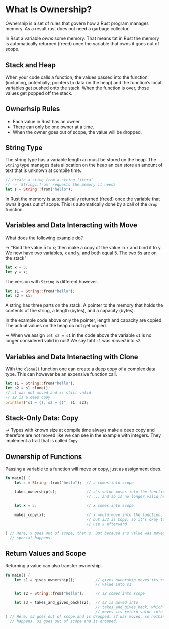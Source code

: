# What Is Ownership?

Ownership is a set of rules that govern how a Rust program manages memory. As a result rust does not need a garbage collector.

In Rsut a variable _owns_ some memory. That means tat in Rust the memory is automatically returned (freed) once the variable that owns it goes out of scope.

## Stack and Heap

When your code calls a function, the values passed into the function (including, potentially, pointers to data on the heap) and the function’s local variables get pushed onto the stack. When the function is over, those values get popped off the stack.

## Ownerhsip Rules

- Each value in Rust has an owner.
- There can only be one owner at a time.
- When the owner goes out of scope, the value will be dropped.

## String Type

The string type has a variable length an must be stored on the heap. The `String` type manages data allocation on the heap an can store an amount of text that is unknown at compile time.

```rs
// create a sting from a string literal
// -> 'String::from' requests the memory it needs
let s = String::from("hello");
```

In Rust the memory is automatically returned (freed) once the variable that owns it goes out of scope. This is automatically done by a call of the `drop` function.

## Variables and Data Interacting with Move

What does the following example do?

-> "Bind the value 5 to x; then make a copy of the value in x and bind it to y. We now have two variables, x and y, and both equal 5. The two 5s are on the stack"

```rs
let x = 5;
let y = x;
```

The version with `String` is different however.

```rs
let s1 = String::from("hello");
let s2 = s1;
```

A string has three parts on the stack: A pointer to the memory that holds the contents of the string, a length (bytes), and a capacity (bytes).

In the example code above only the pointer, length and capacity are copied. The actual values on the heap do not get copied.

-> When we assign `let s2 = s1` in the code above the variable `s1` is no longer considered valid in rust! We say taht `s1` was _moved_ into `s2`.

## Variables and Data Interacting with Clone

With the `clone()` function one can create a deep copy of a complex data type. This can however be an expensive function call.

```rs
let s1 = String::from("hello");
let s2 = s1.clone();
// s1 was not moved and is still valid
// s2 is a deep copy
println!("s1 = {}, s2 = {}", s1, s2);
```

## Stack-Only Data: Copy

-> Types with known size at compile time always make a deep copy and therefore are not moved like we can see in the example with integers. They implement a trait that is called `Copy`.

## Ownership of Functions

Passing a variable to a function will move or copy, just as assignment does.

```rs
fn main() {
    let s = String::from("hello");  // s comes into scope

    takes_ownership(s);             // s's value moves into the function...
                                    // ... and so is no longer valid here

    let x = 5;                      // x comes into scope

    makes_copy(x);                  // x would move into the function,
                                    // but i32 is Copy, so it's okay to still
                                    // use x afterward

} // Here, x goes out of scope, then s. But because s's value was moved, nothing
  // special happens.
```

## Return Values and Scope

Returning a value can also transfer ownership.

```rs
fn main() {
    let s1 = gives_ownership();         // gives_ownership moves its return
                                        // value into s1

    let s2 = String::from("hello");     // s2 comes into scope

    let s3 = takes_and_gives_back(s2);  // s2 is moved into
                                        // takes_and_gives_back, which also
                                        // moves its return value into s3
} // Here, s3 goes out of scope and is dropped. s2 was moved, so nothing
  // happens. s1 goes out of scope and is dropped.
```
